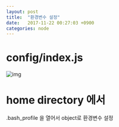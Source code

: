 ```yaml
---
layout: post
title:  "환경변수 설정"
date:   2017-11-22 00:27:03 +0900
categories: node
---
```


# config/index.js

![img](https://github.com/KoJunHee/kojunhee.github.io/raw/master/img/45.png)

# home directory 에서

.bash_profile 을 열어서 object로 환경변수 설정







	
